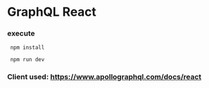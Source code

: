 # GraphQL React

### execute 
```
 npm install
```

```
 npm run dev
```

### Client used: https://www.apollographql.com/docs/react